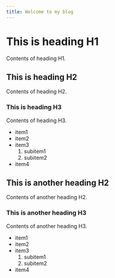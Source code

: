```yaml
---
title: Welcome to my blog
---
```


# This is heading H1
Contents of heading H1.

## This is heading H2
Contents of heading H2.

### This is heading H3
Contents of heading H3.
- item1
- item2
- item3
  1. subitem1
  2. subitem2
- item4

## This is another heading H2
Contents of another heading H2.

### This is another heading H3
Contents of another heading H3.
- item1
- item2
- item3
  1. subitem1
  2. subitem2
- item4
